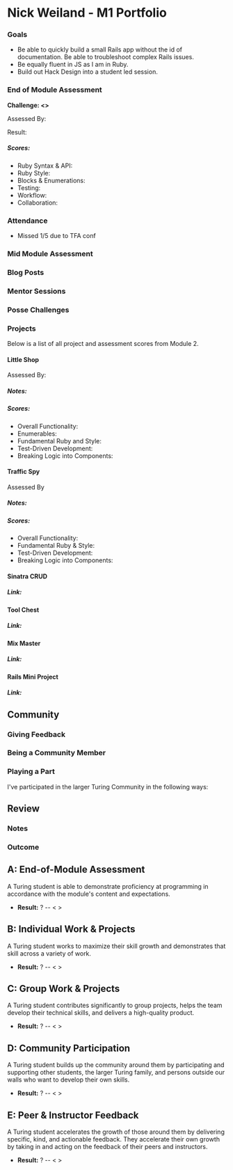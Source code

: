 # Nick Weiland - M1 Portfolio

### Goals
* Be able to quickly build a small Rails app without the id of documentation.  Be able to troubleshoot complex Rails issues.
* Be equally fluent in JS as I am in Ruby.
* Build out Hack Design into a student led session.

### End of Module Assessment

**Challenge: <>**

Assessed By:

Result:

##### Scores:

* Ruby Syntax & API:
* Ruby Style:
* Blocks & Enumerations:
* Testing:
* Workflow:
* Collaboration:

### Attendance

* Missed 1/5 due to TFA conf

### Mid Module Assessment

### Blog Posts

### Mentor Sessions

### Posse Challenges

### Projects

Below is a list of all project and assessment scores from Module 2.

#### Little Shop


Assessed By:

##### Notes:


##### Scores:

* Overall Functionality:
* Enumerables:
* Fundamental Ruby and Style:
* Test-Driven Development:
* Breaking Logic into Components:

#### Traffic Spy


Assessed By

##### Notes:


##### Scores:

  * Overall Functionality:
  * Fundamental Ruby & Style:
  * Test-Driven Development:
  * Breaking Logic into Components:

#### Sinatra CRUD
##### Link:

#### Tool Chest
##### Link:

#### Mix Master
##### Link:

#### Rails Mini Project
##### Link:

## Community

### Giving Feedback


### Being a Community Member


### Playing a Part

I've participated in the larger Turing Community in the following ways:


## Review

### Notes

### Outcome

## A: End-of-Module Assessment

A Turing student is able to demonstrate proficiency at programming in accordance
with the module's content and expectations.

* **Result:** ? -- <  >

## B: Individual Work & Projects

A Turing student works to maximize their skill growth and demonstrates
that skill across a variety of work.

* **Result:** ? -- <  >

## C: Group Work & Projects

A Turing student contributes significantly to group projects, helps the team
develop their technical skills, and delivers a high-quality product.

* **Result:** ? -- <  >

## D: Community Participation

A Turing student builds up the community around them by participating and
supporting other students, the larger Turing family, and persons outside our
walls who want to develop their own skills.

* **Result:** ? -- <  >

## E: Peer & Instructor Feedback

A Turing student accelerates the growth of those around
them by delivering specific, kind, and actionable feedback. They accelerate their
own growth by taking in and acting on the feedback of their peers and instructors.

* **Result:** ? -- <  >
